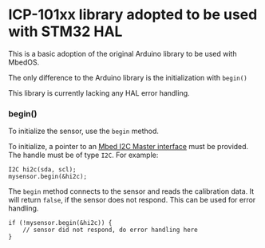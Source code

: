 # ICP-101xx library adopted to be used with STM32 HAL

This is a basic adoption of the original Arduino library to be used with MbedOS.

The only difference to the Arduino library is the initialization with ```begin()```

This library is currently lacking any HAL error handling.

### begin()

To initialize the sensor, use the `begin` method.

To initialize, a pointer to an [Mbed I2C Master interface](https://os.mbed.com/docs/mbed-os/v6.7/apis/i2c.html) must be provided. The handle must be of type ```I2C```. For example:

```
I2C hi2c(sda, scl);
mysensor.begin(&hi2c);
```

The `begin` method connects to the sensor and reads the calibration data. It will return `false`, if the sensor does not respond. This can be used for error handling.

```
if (!mysensor.begin(&hi2c)) {
    // sensor did not respond, do error handling here
}
```
